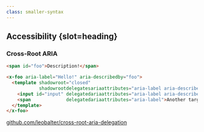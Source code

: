 ```yaml
---
class: smaller-syntax
---
```

## Accessibility {slot=heading}

### Cross-Root ARIA

```html
<span id="foo">Description!</span>

<x-foo aria-label="Hello!" aria-describedby="foo">
  <template shadowroot="closed"
            shadowrootdelegatesariaattributes="aria-label aria-describedby">
    <input id="input" delegatedariaattributes="aria-label aria-describedby">
    <span             delegatedariaattributes="aria-label">Another target</span>
  </template>
</x-foo>
```

[github.com/leobalter/cross-root-aria-delegation](https://github.com/leobalter/cross-root-aria-delegation/blob/main/explainer.md)
